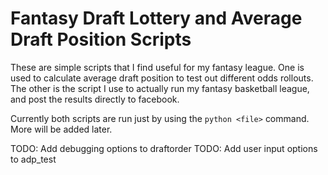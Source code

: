 # Fantasy Draft Lottery and Average Draft Position Scripts

These are simple scripts that I find useful for my fantasy league. One is used to calculate average draft position to test out different odds rollouts. The other is the script I use to actually run my fantasy basketball league, and post the results directly to facebook.

Currently both scripts are run just by using the `python <file>` command. More will be added later.

TODO: Add debugging options to draftorder
TODO: Add user input options to adp_test
